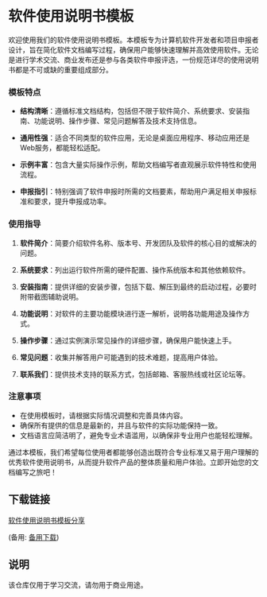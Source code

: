 # 软件使用说明书模板

欢迎使用我们的软件使用说明书模板。本模板专为计算机软件开发者和项目申报者设计，旨在简化软件文档编写过程，确保用户能够快速理解并高效使用软件。无论是进行学术交流、商业发布还是参与各类软件申报评选，一份规范详尽的使用说明书都是不可或缺的重要组成部分。

### 模板特点

- **结构清晰**：遵循标准文档结构，包括但不限于软件简介、系统要求、安装指南、功能说明、操作步骤、常见问题解答及技术支持信息。
  
- **通用性强**：适合不同类型的软件应用，无论是桌面应用程序、移动应用还是Web服务，都能轻松适配。
  
- **示例丰富**：包含大量实际操作示例，帮助文档编写者直观展示软件特性和使用流程。
  
- **申报指引**：特别强调了软件申报时所需的文档要素，帮助用户满足相关申报标准和要求，提升申报成功率。
  
### 使用指导

1. **软件简介**：简要介绍软件名称、版本号、开发团队及软件的核心目的或解决的问题。
   
2. **系统要求**：列出运行软件所需的硬件配置、操作系统版本和其他依赖软件。
   
3. **安装指南**：提供详细的安装步骤，包括下载、解压到最终的启动过程，必要时附带截图辅助说明。
   
4. **功能说明**：对软件的主要功能模块进行逐一解析，说明各功能用途及操作方式。
   
5. **操作步骤**：通过实例演示常见操作的详细步骤，确保用户能快速上手。
   
6. **常见问题**：收集并解答用户可能遇到的技术难题，提高用户体验。
   
7. **联系我们**：提供技术支持的联系方式，包括邮箱、客服热线或社区论坛等。

### 注意事项

- 在使用模板时，请根据实际情况调整和完善具体内容。
- 确保所有提供的信息是最新的，并且与软件的实际功能保持一致。
- 文档语言应简洁明了，避免专业术语滥用，以确保非专业用户也能轻松理解。

通过本模板，我们希望每位使用者都能够创造出既符合专业标准又易于用户理解的优秀软件使用说明书，从而提升软件产品的整体质量和用户体验。立即开始您的文档编写之旅吧！

## 下载链接
[软件使用说明书模板分享](https://pan.quark.cn/s/a774317bec5e) 

(备用: [备用下载](https://pan.baidu.com/s/1TQn4KAnE9XXSf6mvaMHQzQ?pwd=1234))

## 说明

该仓库仅用于学习交流，请勿用于商业用途。
